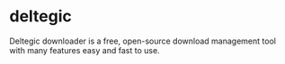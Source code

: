 # deltegic
Deltegic downloader is a free, open-source download management tool with many features easy and fast to use.
